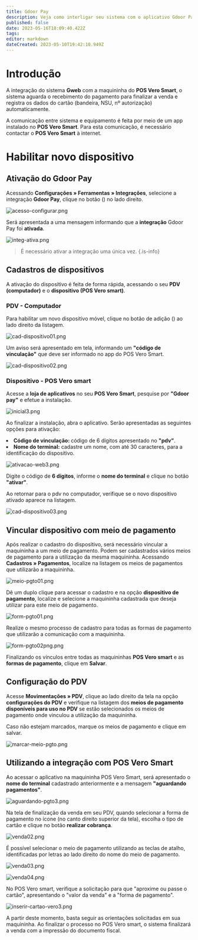 ```yaml
---
title: Gdoor Pay
description: Veja como interligar seu sistema com o aplicativo Gdoor Pay
published: false
date: 2023-05-16T18:09:40.422Z
tags: 
editor: markdown
dateCreated: 2023-05-10T19:42:10.949Z
---
```


# Introdução

A integração do sistema **Gweb** com a maquininha do **POS Vero Smart**, o sistema aguarda o recebimento do pagamento para finalizar a venda e registra os dados do cartão (bandeira, NSU, nº autorização) automaticamente.

A comunicação entre sistema e equipamento é feita por meio de um app instalado no **POS Vero Smart**. Para esta comunicação, é necessário contactar o **POS Vero Smart** à internet.


# Habilitar novo dispositivo

## Ativação do Gdoor Pay

Acessando **Configurações » Ferramentas » Integrações**, selecione a integração **Gdoor Pay**, clique no botão (<em class="mdi mdi-cog"></em>) no lado direito.

![acesso-configurar.png](/config/ferramentas/acesso-configurar.png)

Será apresentada a uma mensagem informando que a **integração** Gdoor Pay foi **ativada**. 

![integ-ativa.png](/config/ferramentas/integ-ativa.png)

> É necessário ativar a integração uma única vez.
{.is-info}

## Cadastros de dispositivos

A ativação do dispositivo é feita de forma rápida, acessando o seu **PDV (computador)** e o **dispositivo (POS Vero smart)**.

### PDV - Computador

Para habilitar um novo dispositivo móvel, clique no botão de adição (<em class="mdi mdi-plus-circle"></em>) ao lado direito da listagem.

![cad-dispositivo01.png](/config/ferramentas/cad-dispositivo01.png)

Um aviso será apresentado em tela, informando um **"código de vinculação"** que deve ser informado no app do POS Vero Smart.

![cad-dispositivo02.png](/config/ferramentas/cad-dispositivo02.png)

### Dispositivo - POS Vero smart

Acesse a **loja de aplicativos** no seu **POS Vero Smart**, pesquise por **"Gdoor pay"** e efetue a instalação.

![inicial3.png](/config/ferramentas/inicial3.png)

Ao finalizar a instalação, abra o aplicativo. Serão apresentadas as seguintes opções para ativação:

<li><strong>Código de vinculação: </strong>código de 6 dígitos apresentado no <strong>"pdv"</strong>. </li>
<li><strong>Nome do terminal:</strong> cadastre um nome, com até 30 caracteres, para a identificação do dispositivo.</li>

![ativacao-web3.png](/config/ferramentas/ativacao-web3.png)

Digite o código de **6 dígitos**, informe o **nome do terminal** e clique no botão **"ativar"**.

Ao retornar para o pdv no computador, verifique se o novo dispositivo ativado aparece na listagem.

![cad-dispositivo03.png](/config/ferramentas/cad-dispositivo03.png)

## Vincular dispositivo com meio de pagamento
Após realizar o cadastro do dispositivo, será necessário vincular a maquininha a um meio de pagamento. Podem ser cadastrados vários meios de pagamento para a utilização da mesma maquininha.
Acessando **Cadastros » Pagamentos**, localize na listagem os meios de pagamentos que utilizarão a maquininha.

![meio-pgto01.png](/config/ferramentas/meio-pgto01.png)

Dê um duplo clique para acessar o cadastro e na opção **dispositivo de pagamento**, localize e selecione a maquininha cadastrada que deseja utilizar para este meio de pagamento.

![form-pgto01.png](/config/ferramentas/form-pgto01.png)

Realize o mesmo processo de cadastro para todas as formas de pagamento que utilizarão a comunicação com a maquininha.

![form-pgto02png.png](/config/ferramentas/form-pgto02png.png)

Finalizando os vínculos entre todas as maquininhas **POS Vero smart** e as **formas de pagamento**, clique em **Salvar**.

## Configuração do PDV

Acesse **Movimentações » PDV**, clique ao lado direito da tela na opção **configurações do PDV** e verifique na listagem dos **meios de pagamento disponíveis para uso no PDV** se estão selecionados os meios de pagamento onde vinculou a utilização da maquininha.

Caso não estejam marcados, marque os meios de pagamento e clique em <span class="mat-button mdi ">salvar</span>.


![marcar-meio-pgto.png](/config/ferramentas/marcar-meio-pgto.png)


## Utilizando a integração com POS Vero Smart

Ao acessar o aplicativo na maquininha POS Vero Smart, será apresentado o **nome do terminal** cadastrado anteriormente e a mensagem **"aguardando pagamentos"**.

![aguardando-pgto3.png](/config/ferramentas/aguardando-pgto3.png)

Na tela de finalização da venda em seu PDV, quando selecionar a forma de pagamento no ícone <em class= "mdi mdi-credit-card-plus" ></em> (no canto direito superior da tela), escolha o tipo de cartão e clique no botão **realizar cobrança**.

![venda02.png](/config/ferramentas/venda02.png)

É possível selecionar o meio de pagamento utilizando as teclas de atalho, identificadas por letras ao lado direito do nome do meio de pagamento.

![venda03.png](/config/ferramentas/venda03.png)



![venda04.png](/config/ferramentas/venda04.png)


No POS Vero smart, verifique a solicitação para que "aproxime ou passe o cartão", apresentando o "valor da venda" e a "forma de pagamento".

![inserir-cartao-vero3.png](/config/ferramentas/inserir-cartao-vero3.png)


A partir deste momento, basta seguir as orientações solicitadas em sua maquininha. Ao finalizar o processo no POS Vero smart, o sistema finalizará a venda com a impressão do documento fiscal.















